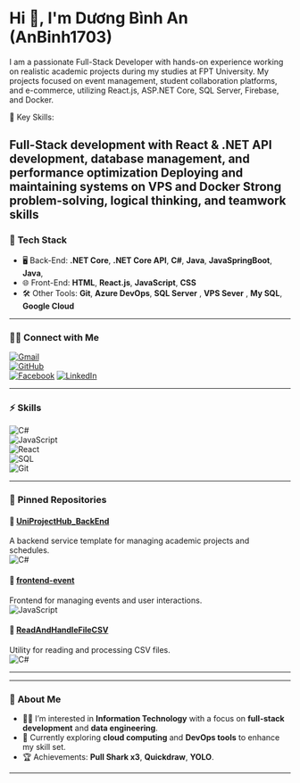 # Hi 👋, I'm Dương Bình An (AnBinh1703)  

I am a passionate Full-Stack Developer with hands-on experience working on realistic academic projects during my studies at FPT University. My projects focused on event management, student collaboration platforms, and e-commerce, utilizing React.js, ASP.NET Core, SQL Server, Firebase, and Docker.

🚀 Key Skills:

Full-Stack development with React & .NET
API development, database management, and performance optimization
Deploying and maintaining systems on VPS and Docker
Strong problem-solving, logical thinking, and teamwork skills
---

### 🌱 **Tech Stack**
- 🖥️ Back-End: **.NET Core**, **.NET Core API**, **C#**, **Java**, **JavaSpringBoot**, **Java**,
- 🌐 Front-End: **HTML**, **React.js**, **JavaScript**, **CSS**  
- 🛠️ Other Tools: **Git**, **Azure DevOps**, **SQL Server**  , **VPS Sever**  , **My SQL**, **Google Cloud** 

---

### 🤝🏻 **Connect with Me**
 [![Gmail](https://img.shields.io/badge/-Gmail-red?style=flat-square&logo=gmail)](mailto:dan1314705@gmail.com)  
[![GitHub](https://img.shields.io/badge/-GitHub-black?style=flat-square&logo=github)](https://github.com/AnBinh1703)  
[![Facebook](https://img.shields.io/badge/-Facebook-blue?style=flat-square&logo=facebook)](https://www.facebook.com/heens.1703/)
[![LinkedIn](https://img.shields.io/badge/-LinkedIn-blue?style=flat-square&logo=linkedIn)](https://www.linkedin.com/in/duongbinhan-dev/)


---

### ⚡ **Skills**
![C#](https://img.shields.io/badge/-C%23-blue?style=flat-square&logo=c-sharp)  
![JavaScript](https://img.shields.io/badge/-JavaScript-yellow?style=flat-square&logo=javascript)  
![React](https://img.shields.io/badge/-React-blue?style=flat-square&logo=react)  
![SQL](https://img.shields.io/badge/-SQL-lightgrey?style=flat-square&logo=sql)  
![Git](https://img.shields.io/badge/-Git-orange?style=flat-square&logo=git)  

---

### 📌 **Pinned Repositories**  

#### 🔹 [UniProjectHub_BackEnd](https://github.com/UniProjectHub/UniProjectHub_BackEnd)  
A backend service template for managing academic projects and schedules.  
![C#](https://img.shields.io/badge/-C%23-blue?style=flat-square)  

#### 🔹 [frontend-event](https://github.com/FU-PRN231/frontend-event)  
Frontend for managing events and user interactions.  
![JavaScript](https://img.shields.io/badge/-JavaScript-yellow?style=flat-square)  

#### 🔹 [ReadAndHandleFileCSV](https://github.com/AnBinh1703/ReadAndHandleFileCSV)  
Utility for reading and processing CSV files.  
![C#](https://img.shields.io/badge/-C%23-blue?style=flat-square)  

---



---

### 💬 **About Me**
- 👨‍💻 I’m interested in **Information Technology** with a focus on **full-stack development** and **data engineering**.  
- 🌱 Currently exploring **cloud computing** and **DevOps tools** to enhance my skill set.  
- 🏆 Achievements: **Pull Shark x3**, **Quickdraw**, **YOLO**.  

---




<!---
AnBinh1703/AnBinh1703 is a ✨ special ✨ repository because its `README.md` (this file) appears on your GitHub profile.
You can click the Preview link to take a look at your changes.
--->
